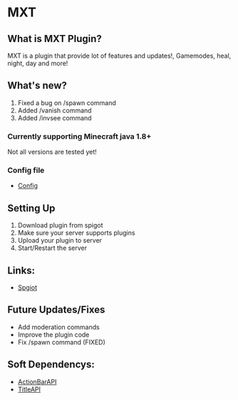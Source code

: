 # MXT

## What is MXT Plugin?
MXT is a plugin that provide lot of features and updates!, Gamemodes, heal, night, day and more!

## What's new?
1. Fixed a bug on /spawn command
2. Added /vanish command
3. Added /invsee command

### Currently supporting Minecraft java 1.8+ 
Not all versions are tested yet!

### Config file
- [Config](https://github.com/MXTPLUGINS/mxt/blob/master/src/config.yml)

## Setting Up
1. Download plugin from spigot
2. Make sure your server supports plugins
3. Upload your plugin to server
4. Start/Restart the server

## Links:
- [Spgiot](https://www.spigotmc.org/resources/mxt.98417/)

## Future Updates/Fixes
- Add moderation commands
- Improve the plugin code
- Fix /spawn command (FIXED)

## Soft Dependencys:
- [ActionBarAPI](https://www.spigotmc.org/resources/actionbarapi-1-8-1-14-2.1315/)
- [TitleAPI](https://www.spigotmc.org/resources/titleapi-1-8-1-17.1325/)
